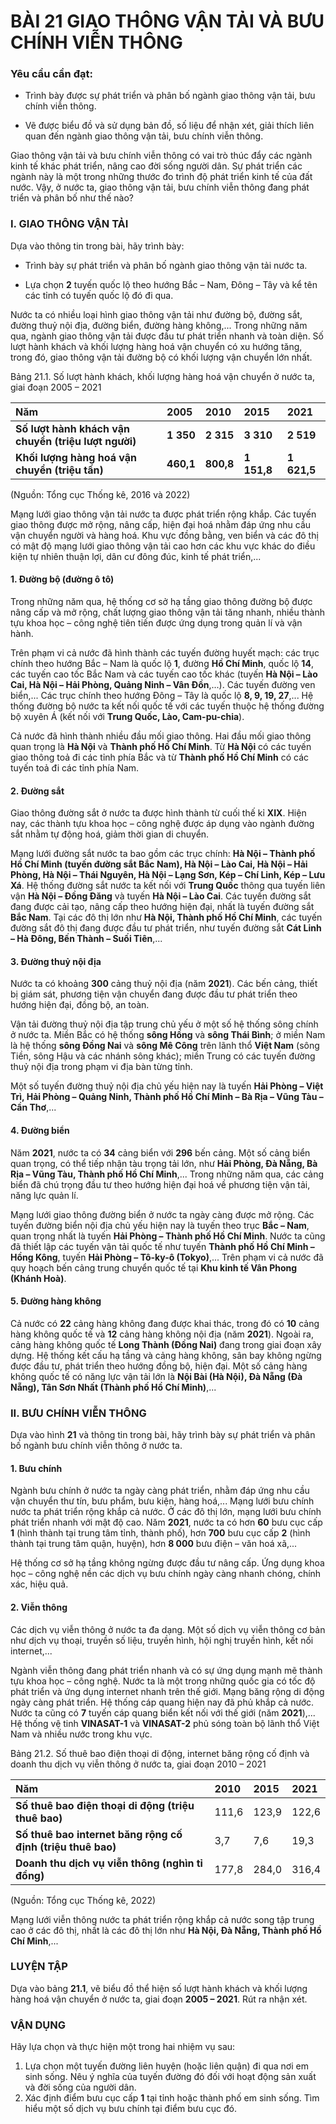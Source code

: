 # BÀI 21 GIAO THÔNG VẬN TẢI VÀ BƯU CHÍNH VIỄN THÔNG

### Yêu cầu cần đạt:

- Trình bày được sự phát triển và phân bố ngành giao thông vận tải, bưu chính viễn thông.

- Vẽ được biểu đồ và sử dụng bản đồ, số liệu để nhận xét, giải thích liên quan đến ngành giao thông vận tải, bưu chính viễn thông.

Giao thông vận tải và bưu chính viễn thông có vai trò thúc đẩy các ngành kinh tế khác phát triển, nâng cao đời sống người dân. Sự phát triển các ngành này là một trong những thước đo trình độ phát triển kinh tế của đất nước. Vậy, ở nước ta, giao thông vận tải, bưu chính viễn thông đang phát triển và phân bố như thế nào?

### I. GIAO THÔNG VẬN TẢI

Dựa vào thông tin trong bài, hãy trình bày:

- Trình bày sự phát triển và phân bố ngành giao thông vận tải nước ta.

- Lựa chọn **2** tuyến quốc lộ theo hướng Bắc – Nam, Đông – Tây và kể tên các tỉnh có tuyến quốc lộ đó đi qua.

Nước ta có nhiều loại hình giao thông vận tải như đường bộ, đường sắt, đường thuỷ nội địa, đường biển, đường hàng không,... Trong những năm qua, ngành giao thông vận tải được đầu tư phát triển nhanh và toàn diện. Số lượt hành khách và khối lượng hàng hoá vận chuyển có xu hướng tăng, trong đó, giao thông vận tải đường bộ có khối lượng vận chuyển lớn nhất.

Bảng 21.1. Số lượt hành khách, khối lượng hàng hoá vận chuyển ở nước ta, giai đoạn 2005 – 2021

| Năm | 2005 | 2010 | 2015 | 2021 |
| :------------------------------ | :--- | :--- | :--- | :--- |
| **Số lượt hành khách vận chuyển (triệu lượt người)** | **1 350** | **2 315** | **3 310** | **2 519** |
| **Khối lượng hàng hoá vận chuyển (triệu tấn)** | **460,1** | **800,8** | **1 151,8** | **1 621,5** |

(Nguồn: Tổng cục Thống kê, 2016 và 2022)

Mạng lưới giao thông vận tải nước ta được phát triển rộng khắp. Các tuyến giao thông được mở rộng, nâng cấp, hiện đại hoá nhằm đáp ứng nhu cầu vận chuyển người và hàng hoá. Khu vực đồng bằng, ven biển và các đô thị có mật độ mạng lưới giao thông vận tải cao hơn các khu vực khác do điều kiện tự nhiên thuận lợi, dân cư đông đúc, kinh tế phát triển,...

#### 1. Đường bộ (đường ô tô)

Trong những năm qua, hệ thống cơ sở hạ tầng giao thông đường bộ được nâng cấp và mở rộng, chất lượng giao thông vận tải tăng nhanh, nhiều thành tựu khoa học – công nghệ tiên tiến được ứng dụng trong quản lí và vận hành.

Trên phạm vi cả nước đã hình thành các tuyến đường huyết mạch: các trục chính theo hướng Bắc – Nam là quốc lộ **1**, đường **Hồ Chí Minh**, quốc lộ **14**, các tuyến cao tốc Bắc Nam và các tuyến cao tốc khác (tuyến **Hà Nội – Lào Cai, Hà Nội – Hải Phòng, Quảng Ninh – Vân Đồn**,...). Các tuyến đường ven biển,... Các trục chính theo hướng Đông – Tây là quốc lộ **8, 9, 19, 27**,... Hệ thống đường bộ nước ta kết nối quốc tế với các tuyến thuộc hệ thống đường bộ xuyên Á (kết nối với **Trung Quốc, Lào, Cam-pu-chia**).

Cả nước đã hình thành nhiều đầu mối giao thông. Hai đầu mối giao thông quan trọng là **Hà Nội** và **Thành phố Hồ Chí Minh**. Từ **Hà Nội** có các tuyến giao thông toả đi các tỉnh phía Bắc và từ **Thành phố Hồ Chí Minh** có các tuyến toả đi các tỉnh phía Nam.

#### 2. Đường sắt

Giao thông đường sắt ở nước ta được hình thành từ cuối thế kỉ **XIX**. Hiện nay, các thành tựu khoa học – công nghệ được áp dụng vào ngành đường sắt nhằm tự động hoá, giảm thời gian di chuyển.

Mạng lưới đường sắt nước ta bao gồm các trục chính: **Hà Nội – Thành phố Hồ Chí Minh (tuyến đường sắt Bắc Nam), Hà Nội – Lào Cai, Hà Nội – Hải Phòng, Hà Nội – Thái Nguyên, Hà Nội – Lạng Sơn, Kép – Chí Linh, Kép – Lưu Xá**. Hệ thống đường sắt nước ta kết nối với **Trung Quốc** thông qua tuyến liên vận **Hà Nội – Đồng Đăng** và tuyến **Hà Nội – Lào Cai**. Các tuyến đường sắt đang được cải tạo, nâng cấp theo hướng hiện đại, nhất là tuyến đường sắt **Bắc Nam**. Tại các đô thị lớn như **Hà Nội, Thành phố Hồ Chí Minh**, các tuyến đường sắt đô thị đang được đầu tư phát triển, như tuyến đường sắt **Cát Linh – Hà Đông, Bến Thành – Suối Tiên**,...

#### 3. Đường thuỷ nội địa

Nước ta có khoảng **300** cảng thuỷ nội địa (năm **2021**). Các bến cảng, thiết bị giám sát, phương tiện vận chuyển đang được đầu tư phát triển theo hướng hiện đại, đồng bộ, an toàn.

Vận tải đường thuỷ nội địa tập trung chủ yếu ở một số hệ thống sông chính ở nước ta. Miền Bắc có hệ thống **sông Hồng** và **sông Thái Bình**; ở miền Nam là hệ thống **sông Đồng Nai** và **sông Mê Công** trên lãnh thổ **Việt Nam** (sông Tiền, sông Hậu và các nhánh sông khác); miền Trung có các tuyến đường thuỷ nội địa trong phạm vi địa bàn từng tỉnh.

Một số tuyến đường thuỷ nội địa chủ yếu hiện nay là tuyến **Hải Phòng – Việt Trì, Hải Phòng – Quảng Ninh, Thành phố Hồ Chí Minh – Bà Rịa – Vũng Tàu – Cần Thơ**,...

#### 4. Đường biển

Năm **2021**, nước ta có **34** cảng biển với **296** bến cảng. Một số cảng biển quan trọng, có thể tiếp nhận tàu trọng tải lớn, như **Hải Phòng, Đà Nẵng, Bà Rịa – Vũng Tàu, Thành phố Hồ Chí Minh**,... Trong những năm qua, các cảng biển đã chú trọng đầu tư theo hướng hiện đại hoá về phương tiện vận tải, năng lực quản lí.

Mạng lưới giao thông đường biển ở nước ta ngày càng được mở rộng. Các tuyến đường biển nội địa chủ yếu hiện nay là tuyến theo trục **Bắc – Nam**, quan trọng nhất là tuyến **Hải Phòng – Thành phố Hồ Chí Minh**. Nước ta cũng đã thiết lập các tuyến vận tải quốc tế như tuyến **Thành phố Hồ Chí Minh – Hồng Kông**, tuyến **Hải Phòng – Tô-ky-ô (Tokyo)**,... Trên phạm vi cả nước đã quy hoạch bến cảng trung chuyển quốc tế tại **Khu kinh tế Vân Phong (Khánh Hoà)**.

#### 5. Đường hàng không

Cả nước có **22** cảng hàng không đang được khai thác, trong đó có **10** cảng hàng không quốc tế và **12** cảng hàng không nội địa (năm **2021**). Ngoài ra, cảng hàng không quốc tế **Long Thành (Đồng Nai)** đang trong giai đoạn xây dựng. Hệ thống kết cấu hạ tầng và cảng hàng không, sân bay không ngừng được đầu tư, phát triển theo hướng đồng bộ, hiện đại. Một số cảng hàng không quốc tế có năng lực vận tải lớn là **Nội Bài (Hà Nội), Đà Nẵng (Đà Nẵng), Tân Sơn Nhất (Thành phố Hồ Chí Minh)**,...

### II. BƯU CHÍNH VIỄN THÔNG

Dựa vào hình **21** và thông tin trong bài, hãy trình bày sự phát triển và phân bố ngành bưu chính viễn thông ở nước ta.

#### 1. Bưu chính

Ngành bưu chính ở nước ta ngày càng phát triển, nhằm đáp ứng nhu cầu vận chuyển thư tín, bưu phẩm, bưu kiện, hàng hoá,... Mạng lưới bưu chính nước ta phát triển rộng khắp cả nước. Ở các đô thị lớn, mạng lưới bưu chính phát triển nhanh với mật độ cao. Năm **2021**, nước ta có hơn **60** bưu cục cấp **1** (hình thành tại trung tâm tỉnh, thành phố), hơn **700** bưu cục cấp **2** (hình thành tại trung tâm quận, huyện), hơn **8 000** bưu điện – văn hoá xã,...

Hệ thống cơ sở hạ tầng không ngừng được đầu tư nâng cấp. Ứng dụng khoa học – công nghệ nền các dịch vụ bưu chính ngày càng nhanh chóng, chính xác, hiệu quả.

#### 2. Viễn thông

Các dịch vụ viễn thông ở nước ta đa dạng. Một số dịch vụ viễn thông cơ bản như dịch vụ thoại, truyền số liệu, truyền hình, hội nghị truyền hình, kết nối internet,...

Ngành viễn thông đang phát triển nhanh và có sự ứng dụng mạnh mẽ thành tựu khoa học – công nghệ. Nước ta là một trong những quốc gia có tốc độ phát triển và ứng dụng internet nhanh trên thế giới. Mạng băng rộng di động ngày càng phát triển. Hệ thống cáp quang hiện nay đã phủ khắp cả nước. Nước ta cũng có **7** tuyến cáp quang biển kết nối với thế giới (năm **2021**),... Hệ thống vệ tinh **VINASAT-1** và **VINASAT-2** phủ sóng toàn bộ lãnh thổ Việt Nam và nhiều nước trong khu vực.

Bảng 21.2. Số thuê bao điện thoại di động, internet băng rộng cố định và doanh thu dịch vụ viễn thông ở nước ta, giai đoạn 2010 – 2021

| Năm | 2010 | 2015 | 2021 |
| :------------------------------ | :--- | :--- | :--- |
| **Số thuê bao điện thoại di động (triệu thuê bao)** | 111,6 | 123,9 | 122,6 |
| **Số thuê bao internet băng rộng cố định (triệu thuê bao)** | 3,7  | 7,6  | 19,3 |
| **Doanh thu dịch vụ viễn thông (nghìn tỉ đồng)** | 177,8 | 284,0 | 316,4 |

(Nguồn: Tổng cục Thống kê, 2022)

Mạng lưới viễn thông nước ta phát triển rộng khắp cả nước song tập trung cao ở các đô thị, nhất là các đô thị lớn như **Hà Nội, Đà Nẵng, Thành phố Hồ Chí Minh**,...

### LUYỆN TẬP

Dựa vào bảng **21.1**, vẽ biểu đồ thể hiện số lượt hành khách và khối lượng hàng hoá vận chuyển ở nước ta, giai đoạn **2005 – 2021**. Rút ra nhận xét.

### VẬN DỤNG

Hãy lựa chọn và thực hiện một trong hai nhiệm vụ sau:
1. Lựa chọn một tuyến đường liên huyện (hoặc liên quận) đi qua nơi em sinh sống. Nêu ý nghĩa của tuyến đường đó đối với hoạt động sản xuất và đời sống của người dân.
2. Xác định điểm bưu cục cấp **1** tại tỉnh hoặc thành phố em sinh sống. Tìm hiểu một số dịch vụ bưu chính tại điểm bưu cục đó.
